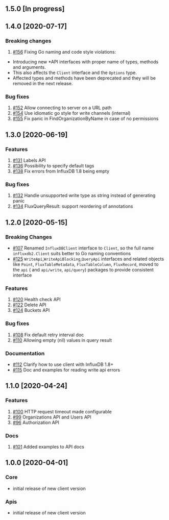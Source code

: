 ## 1.5.0 [In progress]

## 1.4.0 [2020-07-17]
### Breaking changes
1. [#156](https://gitlab.oneitfarm.com/bifrost/influxdata/influxdb-client-go/pull/156) Fixing Go naming and code style violations: 
- Introducing new *API interfaces with proper name of types, methods and arguments. 
- This also affects the `Client` interface and the `Options` type. 
- Affected types and methods have been deprecated and they will be removed in the next release. 

### Bug fixes 
1. [#152](https://gitlab.oneitfarm.com/bifrost/influxdata/influxdb-client-go/pull/152) Allow connecting to server on a URL path
1. [#154](https://gitlab.oneitfarm.com/bifrost/influxdata/influxdb-client-go/pull/154) Use idiomatic go style for write channels (internal)
1. [#155](https://gitlab.oneitfarm.com/bifrost/influxdata/influxdb-client-go/pull/155) Fix panic in FindOrganizationByName in case of no permissions


## 1.3.0 [2020-06-19]
### Features
1. [#131](https://gitlab.oneitfarm.com/bifrost/influxdata/influxdb-client-go/pull/131) Labels API
1. [#136](https://gitlab.oneitfarm.com/bifrost/influxdata/influxdb-client-go/pull/136) Possibility to specify default tags
1. [#138](https://gitlab.oneitfarm.com/bifrost/influxdata/influxdb-client-go/pull/138) Fix errors from InfluxDB 1.8 being empty

### Bug fixes 
1. [#132](https://gitlab.oneitfarm.com/bifrost/influxdata/influxdb-client-go/pull/132) Handle unsupported write type as string instead of generating panic
1. [#134](https://gitlab.oneitfarm.com/bifrost/influxdata/influxdb-client-go/pull/134) FluxQueryResult: support reordering of annotations

## 1.2.0 [2020-05-15]
### Breaking Changes
 - [#107](https://gitlab.oneitfarm.com/bifrost/influxdata/influxdb-client-go/pull/107) Renamed `InfluxDBClient` interface to `Client`, so the full name `influxdb2.Client` suits better to Go naming conventions
 - [#125](https://gitlab.oneitfarm.com/bifrost/influxdata/influxdb-client-go/pull/125) `WriteApi`,`WriteApiBlocking`,`QueryApi` interfaces and related objects like `Point`, `FluxTableMetadata`, `FluxTableColumn`, `FluxRecord`, moved to the `api` ( and `api/write`, `api/query`) packages
 to provide consistent interface 
 
### Features
1. [#120](https://gitlab.oneitfarm.com/bifrost/influxdata/influxdb-client-go/pull/120) Health check API   
1. [#122](https://gitlab.oneitfarm.com/bifrost/influxdata/influxdb-client-go/pull/122) Delete API
1. [#124](https://gitlab.oneitfarm.com/bifrost/influxdata/influxdb-client-go/pull/124) Buckets API

### Bug fixes 
1. [#108](https://gitlab.oneitfarm.com/bifrost/influxdata/influxdb-client-go/issues/108) Fix default retry interval doc
1. [#110](https://gitlab.oneitfarm.com/bifrost/influxdata/influxdb-client-go/issues/110) Allowing empty (nil) values in query result

### Documentation
 - [#112](https://gitlab.oneitfarm.com/bifrost/influxdata/influxdb-client-go/pull/112) Clarify how to use client with InfluxDB 1.8+
 - [#115](https://gitlab.oneitfarm.com/bifrost/influxdata/influxdb-client-go/pull/115) Doc and examples for reading write api errors 

## 1.1.0 [2020-04-24]
### Features
1. [#100](https://gitlab.oneitfarm.com/bifrost/influxdata/influxdb-client-go/pull/100)  HTTP request timeout made configurable
1. [#99](https://gitlab.oneitfarm.com/bifrost/influxdata/influxdb-client-go/pull/99)  Organizations API and Users API
1. [#96](https://gitlab.oneitfarm.com/bifrost/influxdata/influxdb-client-go/pull/96)  Authorization API

### Docs
1. [#101](https://gitlab.oneitfarm.com/bifrost/influxdata/influxdb-client-go/pull/101) Added examples to API docs

## 1.0.0 [2020-04-01]
### Core

- initial release of new client version

### Apis

- initial release of new client version
